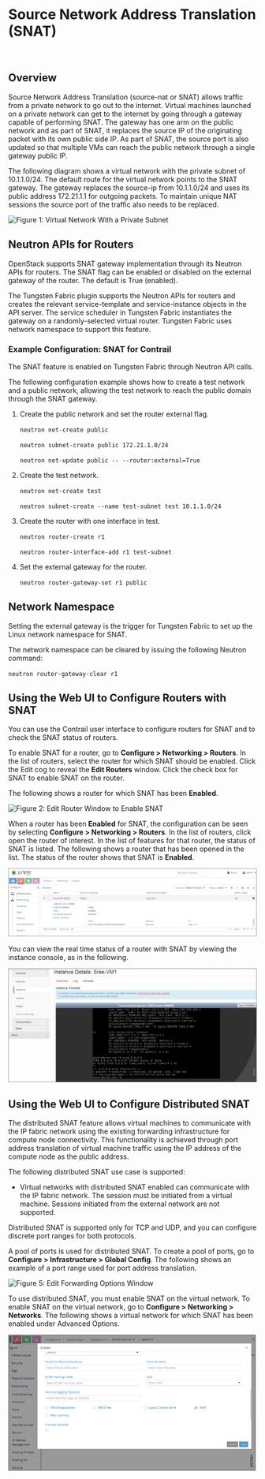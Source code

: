# Source Network Address Translation (SNAT)

 

## Overview

Source Network Address Translation (source-nat or SNAT) allows traffic
from a private network to go out to the internet. Virtual machines
launched on a private network can get to the internet by going through a
gateway capable of performing SNAT. The gateway has one arm on the
public network and as part of SNAT, it replaces the source IP of the
originating packet with its own public side IP. As part of SNAT, the
source port is also updated so that multiple VMs can reach the public
network through a single gateway public IP.

The following diagram shows a virtual network with the private subnet of
10.1.1.0/24. The default route for the virtual network points to the
SNAT gateway. The gateway replaces the source-ip from 10.1.1.0/24 and
uses its public address 172.21.1.1 for outgoing packets. To maintain
unique NAT sessions the source port of the traffic also needs to be
replaced.

![Figure 1: Virtual Network With a Private
Subnet](documentation/images/s042005.gif)

## Neutron APIs for Routers

OpenStack supports SNAT gateway implementation through its Neutron APIs
for routers. The SNAT flag can be enabled or disabled on the external
gateway of the router. The default is True (enabled).

The Tungsten Fabric plugin supports the Neutron APIs for routers and
creates the relevant service-template and service-instance objects in
the API server. The service scheduler in Tungsten Fabric instantiates
the gateway on a randomly-selected virtual router. Tungsten Fabric uses
network namespace to support this feature.

<div id="jd0e34" class="example" dir="ltr">

### Example Configuration: SNAT for Contrail

</div>

The SNAT feature is enabled on Tungsten Fabric through Neutron API
calls.

The following configuration example shows how to create a test network
and a public network, allowing the test network to reach the public
domain through the SNAT gateway.

1.  <span id="jd0e43">Create the public network and set the router
    external flag.</span>

    `neutron net-create public  `

    `neutron subnet-create public 172.21.1.0/24  `

    `neutron net-update public -- --router:external=True`

2.  <span id="jd0e56">Create the test network.</span>

    `neutron net-create test  `

    `neutron subnet-create --name test-subnet test 10.1.1.0/24`

3.  <span id="jd0e65">Create the router with one interface in
    test.</span>

    `neutron router-create r1 `

    `neutron router-interface-add r1 test-subnet  `

4.  <span id="jd0e75">Set the external gateway for the router.</span>

    `neutron router-gateway-set r1 public`

## Network Namespace

Setting the external gateway is the trigger for Tungsten Fabric to set
up the Linux network namespace for SNAT.

The network namespace can be cleared by issuing the following Neutron
command:

`neutron router-gateway-clear r1 `

## Using the Web UI to Configure Routers with SNAT

You can use the Contrail user interface to configure routers for SNAT
and to check the SNAT status of routers.

To enable SNAT for a router, go to **Configure &gt; Networking &gt;
Routers**. In the list of routers, select the router for which SNAT
should be enabled. Click the Edit cog to reveal the **Edit Routers**
window. Click the check box for SNAT to enable SNAT on the router.

The following shows a router for which SNAT has been **Enabled**.

![Figure 2: Edit Router Window to Enable
SNAT](documentation/images/s042100.gif)

When a router has been **Enabled** for SNAT, the configuration can be
seen by selecting **Configure &gt; Networking &gt; Routers**. In the
list of routers, click open the router of interest. In the list of
features for that router, the status of SNAT is listed. The following
shows a router that has been opened in the list. The status of the
router shows that SNAT is **Enabled**.

![Figure 3: Router Status for SNAT](documentation/images/s042101.gif)

You can view the real time status of a router with SNAT by viewing the
instance console, as in the following.

![Figure 4: Instance Details Window](documentation/images/s042102.gif)

## Using the Web UI to Configure Distributed SNAT

The distributed SNAT feature allows virtual machines to communicate with
the IP fabric network using the existing forwarding infrastructure for
compute node connectivity. This functionality is achieved through port
address translation of virtual machine traffic using the IP address of
the compute node as the public address.

The following distributed SNAT use case is supported:

-   Virtual networks with distributed SNAT enabled can communicate with
    the IP fabric network. The session must be initiated from a virtual
    machine. Sessions initiated from the external network are not
    supported.

Distributed SNAT is supported only for TCP and UDP, and you can
configure discrete port ranges for both protocols.

A pool of ports is used for distributed SNAT. To create a pool of ports,
go to **Configure &gt; Infrastructure &gt; Global Config**. The
following shows an example of a port range used for port address
translation.

![Figure 5: Edit Forwarding Options
Window](documentation/images/s007013.png)

To use distributed SNAT, you must enable SNAT on the virtual network. To
enable SNAT on the virtual network, go to **Configure &gt; Networking
&gt; Networks**. The following shows a virtual network for which SNAT
has been enabled under Advanced Options.

![Figure 6: Create Window](documentation/images/s007014.png)

 
